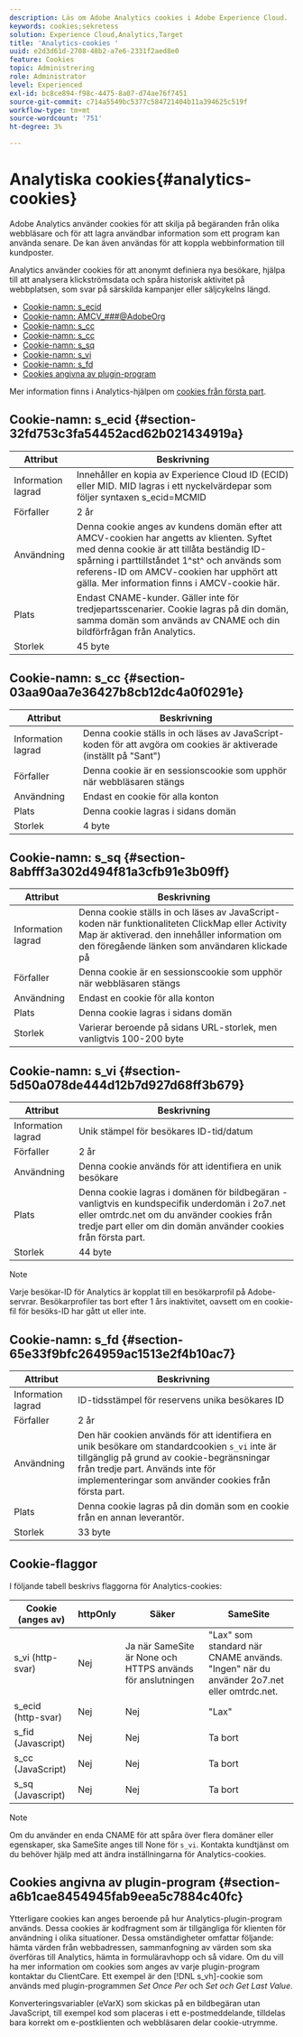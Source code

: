 ```yaml
---
description: Läs om Adobe Analytics cookies i Adobe Experience Cloud.
keywords: cookies;sekretess
solution: Experience Cloud,Analytics,Target
title: 'Analytics-cookies '
uuid: e2d3d61d-2708-48b2-a7e6-2331f2aed8e0
feature: Cookies
topic: Administrering
role: Administrator
level: Experienced
exl-id: bc8ce894-f98c-4475-8a07-d74ae76f7451
source-git-commit: c714a5549bc5377c584721404b11a394625c519f
workflow-type: tm+mt
source-wordcount: '751'
ht-degree: 3%

---
```


# Analytiska cookies{#analytics-cookies}

Adobe Analytics använder cookies för att skilja på begäranden från olika webbläsare och för att lagra användbar information som ett program kan använda senare. De kan även användas för att koppla webbinformation till kundposter.

Analytics använder cookies för att anonymt definiera nya besökare, hjälpa till att analysera klickströmsdata och spåra historisk aktivitet på webbplatsen, som svar på särskilda kampanjer eller säljcykelns längd.

* [Cookie-namn: s_ecid](cookies-mc.md#section-32fd753c3fa54452acd62b021434919a)
* [Cookie-namn: AMCV_###@AdobeOrg](cookies-mc.md#section-a12aa2a9296940ae82d8921b381b8fb0)
* [Cookie-namn: s_cc](cookies-analytics.md#section-03aa90aa7e36427b8cb12dc4a0f0291e)
* [Cookie-namn: s_cc](cookies-analytics.md#section-03aa90aa7e36427b8cb12dc4a0f0291e)
* [Cookie-namn: s_sq](cookies-analytics.md#section-8abfff3a302d494f81a3cfb91e3b09ff)
* [Cookie-namn: s_vi](cookies-analytics.md#section-5d50a078de444d12b7d927d68ff3b679)
* [Cookie-namn: s_fd](cookies-analytics.md#section-65e33f9bfc264959ac1513e2f4b10ac7)
* [Cookies angivna av plugin-program](cookies-analytics.md#section-a6b1cae8454945fab9eea5c7884c40fc)

Mer information finns i Analytics-hjälpen om [cookies från första part](cookies-first-party.md).

## Cookie-namn: s_ecid {#section-32fd753c3fa54452acd62b021434919a}

| Attribut | Beskrivning |
|--- |--- |
| Information lagrad | Innehåller en kopia av Experience Cloud ID (ECID) eller MID. MID lagras i ett nyckelvärdepar som följer syntaxen s_ecid=MCMID | `<ECID>` |
| Förfaller | 2 år |
| Användning | Denna cookie anges av kundens domän efter att AMCV-cookien har angetts av klienten. Syftet med denna cookie är att tillåta beständig ID-spårning i parttillståndet 1^st^ och används som referens-ID om AMCV-cookien har upphört att gälla. Mer information finns i AMCV-cookie här. |
| Plats | Endast CNAME-kunder. Gäller inte för tredjepartsscenarier. Cookie lagras på din domän, samma domän som används av CNAME och din bildförfrågan från Analytics. |
| Storlek | 45 byte |

## Cookie-namn: s_cc {#section-03aa90aa7e36427b8cb12dc4a0f0291e}

| Attribut | Beskrivning |
|--- |--- |
| Information lagrad | Denna cookie ställs in och läses av JavaScript-koden för att avgöra om cookies är aktiverade (inställt på &quot;Sant&quot;) |
| Förfaller | Denna cookie är en sessionscookie som upphör när webbläsaren stängs |
| Användning | Endast en cookie för alla konton |
| Plats | Denna cookie lagras i sidans domän |
| Storlek | 4 byte |

## Cookie-namn: s_sq {#section-8abfff3a302d494f81a3cfb91e3b09ff}

| Attribut | Beskrivning |
|--- |--- |
| Information lagrad | Denna cookie ställs in och läses av JavaScript-koden när funktionaliteten ClickMap eller Activity Map är aktiverad. den innehåller information om den föregående länken som användaren klickade på |
| Förfaller | Denna cookie är en sessionscookie som upphör när webbläsaren stängs |
| Användning | Endast en cookie för alla konton |
| Plats | Denna cookie lagras i sidans domän |
| Storlek | Varierar beroende på sidans URL-storlek, men vanligtvis 100-200 byte |

## Cookie-namn: s_vi {#section-5d50a078de444d12b7d927d68ff3b679}

| Attribut | Beskrivning |
|--- |--- |
| Information lagrad | Unik stämpel för besökares ID-tid/datum |
| Förfaller | 2 år |
| Användning | Denna cookie används för att identifiera en unik besökare |
| Plats | Denna cookie lagras i domänen för bildbegäran - vanligtvis en kundspecifik underdomän i 2o7.net eller omtrdc.net om du använder cookies från tredje part eller om din domän använder cookies från första part. |
| Storlek | 44 byte |

>[!NOTE]
>
>Varje besökar-ID för Analytics är kopplat till en besökarprofil på Adobe-servrar. Besökarprofiler tas bort efter 1 års inaktivitet, oavsett om en cookie-fil för besöks-ID har gått ut eller inte.

## Cookie-namn: s_fd {#section-65e33f9bfc264959ac1513e2f4b10ac7}

| Attribut | Beskrivning |
|--- |--- |
| Information lagrad | ID-tidsstämpel för reservens unika besökares ID |
| Förfaller | 2 år |
| Användning | Den här cookien används för att identifiera en unik besökare om standardcookien `s_vi` inte är tillgänglig på grund av cookie-begränsningar från tredje part. Används inte för implementeringar som använder cookies från första part. |
| Plats | Denna cookie lagras på din domän som en cookie från en annan leverantör. |
| Storlek | 33 byte |

## Cookie-flaggor

I följande tabell beskrivs flaggorna för Analytics-cookies:

| Cookie (anges av) | httpOnly | Säker | SameSite |
|--- |--- |--- |--- |
| s_vi   (http-svar) | Nej | Ja när SameSite är None och HTTPS används för anslutningen | &quot;Lax&quot; som standard när CNAME används. &quot;Ingen&quot; när du använder 2o7.net eller omtrdc.net. |
| s_ecid   (http-svar) | Nej | Nej | &quot;Lax&quot; |
| s_fid (Javascript) | Nej | Nej | Ta bort |
| s_cc (JavaScript) | Nej | Nej | Ta bort |
| s_sq (Javascript) | Nej | Nej | Ta bort |

>[!NOTE]
>
>Om du använder en enda CNAME för att spåra över flera domäner eller egenskaper, ska SameSite anges till None för `s_vi`. Kontakta kundtjänst om du behöver hjälp med att ändra inställningarna för Analytics-cookies.

## Cookies angivna av plugin-program {#section-a6b1cae8454945fab9eea5c7884c40fc}

Ytterligare cookies kan anges beroende på hur Analytics-plugin-program används. Dessa cookies är kodfragment som är tillgängliga för klienten för användning i olika situationer. Dessa omständigheter omfattar följande: hämta värden från webbadressen, sammanfogning av värden som ska överföras till Analytics, hämta in formuläravhopp och så vidare. Om du vill ha mer information om cookies som anges av varje plugin-program kontaktar du ClientCare. Ett exempel är den [!DNL s_vh]-cookie som används med plugin-programmen *Set Once Per* och *Set och Get Last Value*.

Konverteringsvariabler (eVarX) som skickas på en bildbegäran utan JavaScript, till exempel kod som placeras i ett e-postmeddelande, tilldelas bara korrekt om e-postklienten och webbläsaren delar cookie-utrymme.

